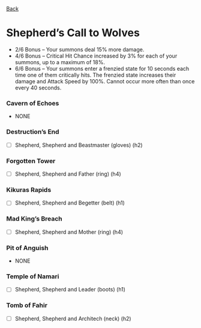 [Back](../)

# Shepherd’s Call to Wolves
- 2/6 Bonus – Your summons deal 15% more damage.
- 4/6 Bonus – Critical Hit Chance increased by 3% for each of your summons, up to a maximum of 18%.
- 6/6 Bonus – Your summons enter a frenzied state for 10 seconds each time one of them critically hits. The frenzied state increases their damage and Attack Speed by 100%. Cannot occur more often than once every 40 seconds.

### Cavern of Echoes
- NONE

### Destruction’s End
- [ ] Shepherd, Shepherd and Beastmaster (gloves) (h2)

### Forgotten Tower
- [ ] Shepherd, Shepherd and Father (ring) (h4)

### Kikuras Rapids
- [ ] Shepherd, Shepherd and Begetter (belt) (h1)

### Mad King’s Breach
- [ ] Shepherd, Shepherd and Mother (ring) (h4)

### Pit of Anguish
- NONE

### Temple of Namari
- [ ] Shepherd, Shepherd and Leader (boots) (h1)

### Tomb of Fahir
- [ ] Shepherd, Shepherd and Architech (neck) (h2)
